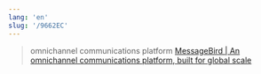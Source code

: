 ```yaml
---
lang: 'en'
slug: '/9662EC'
---
```


> omnichannel communications platform [MessageBird | An omnichannel communications platform, built for global scale](https://www.messagebird.com/en/)

<head>
  <html lang="en-US"/>
</head>
